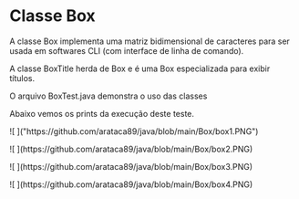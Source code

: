 # Classe Box

<p>A classe Box implementa uma matriz bidimensional de caracteres para ser usada em softwares CLI (com interface de linha de comando).</p>
<p>A classe BoxTitle herda de Box e é uma Box especializada para exibir títulos.</p>
<p>O arquivo BoxTest.java demonstra o uso das classes</p>
<p>Abaixo vemos os prints da execução deste teste.</p>
<p> ![ ]("https://github.com/arataca89/java/blob/main/Box/box1.PNG") </p>
<p> ![ ](https://github.com/arataca89/java/blob/main/Box/box2.PNG) </p>
<p> ![ ](https://github.com/arataca89/java/blob/main/Box/box3.PNG) </p>
<p> ![ ](https://github.com/arataca89/java/blob/main/Box/box4.PNG) </p>

